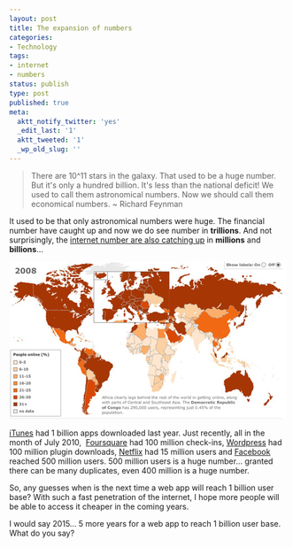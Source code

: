```yaml
---
layout: post
title: The expansion of numbers
categories:
- Technology
tags:
- internet
- numbers
status: publish
type: post
published: true
meta:
  aktt_notify_twitter: 'yes'
  _edit_last: '1'
  aktt_tweeted: '1'
  _wp_old_slug: ''
---
```

> There are 10^11 stars in the galaxy. That used to be a huge number. But it's only a hundred billion. It's less than the national deficit! We used to call them astronomical numbers. Now we should call them economical numbers. ~ Richard Feynman

It used to be that only astronomical numbers were huge. The financial number have caught up and now we do see number in **trillions**. And not surprisingly, the [internet number are also catching up](http://news.bbc.co.uk/2/hi/technology/8552410.stm) in **millions** and **billions**...

![](/img/visualise-internet.jpg "visualise-internet")

[iTunes](http://www.apple.com/itunes/billion-app-countdown/) had 1 billion apps downloaded last year. Just recently, all in the month of July 2010,  [Foursquare](http://mashable.com/2010/07/20/foursquare-100-million-checkins/) had 100 million check-ins, [Wordpress](http://wordpress.org/news/2010/07/100-million/) had 100 million plugin downloads, [Netflix](http://techcrunch.com/2010/07/21/netflix-users/) had 15 million users and [Facebook](http://blog.facebook.com/blog.php?post=409753352130) reached 500 million users. 500 million users is a huge number... granted there can be many duplicates, even 400 million is a huge number.

So, any guesses when is the next time a web app will reach 1 billion user base? With such a fast penetration of the internet, I hope more people will be able to access it cheaper in the coming years.

I would say 2015... 5 more years for a web app to reach 1 billion user base. What do you say?
